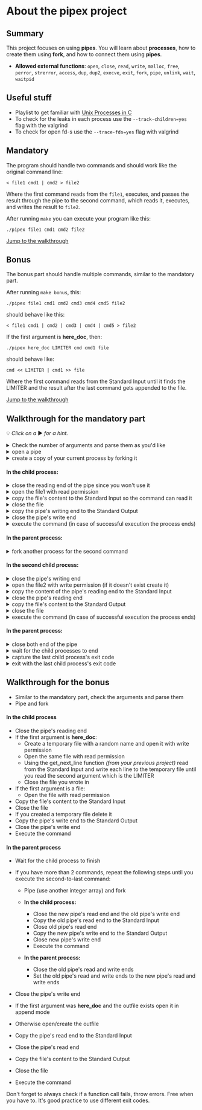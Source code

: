 # About the pipex project

## Summary
This project focuses on using **pipes**. You will learn about **processes**, how to create them using **fork**, and how to connect them using **pipes**.
- **Allowed external functions**: `open`, `close`, `read`, `write`, `malloc`, `free`, `perror`, `strerror`, `access`, `dup`, `dup2`, `execve`, `exit`, `fork`, `pipe`, `unlink`, `wait`, `waitpid`


## Useful stuff
- Playlist to get familiar with [Unix Processes in C](https://youtube.com/playlist?list=PLfqABt5AS4FkW5mOn2Tn9ZZLLDwA3kZUY&si=iyDYLxQotEdMbpUW)
- To check for the leaks in each process use the `--track-children=yes` flag with the valgrind
- To check for open fd-s use the `--trace-fds=yes` flag with valgrind

## Mandatory
The program should handle two commands and should work like the original command line:

`< file1 cmd1 | cmd2 > file2`

Where the first command reads from the `file1`, executes, and passes the result through the pipe to the second command, which reads it, executes, and writes the result to `file2`.

After running `make` you can execute your program like this:

`./pipex file1 cmd1 cmd2 file2`

[Jump to the walkthrough](#walkthrough-for-the-mandatory-part)

## Bonus
The bonus part should handle multiple commands, similar to the mandatory part. 

After running `make bonus`, this:

`./pipex file1 cmd1 cmd2 cmd3 cmd4 cmd5 file2`

should behave like this:

`< file1 cmd1 | cmd2 | cmd3 | cmd4 | cmd5 > file2`

If the first argument is **here_doc**, then:

`./pipex here_doc LIMITER cmd cmd1 file`

should behave like:

`cmd << LIMITER | cmd1 >> file`

Where the first command reads from the Standard Input until it finds the LIMITER and the result after the last command gets appended to the file.

[Jump to the walkthrough](#walkthrough-for-the-bonus)

## Walkthrough for the mandatory part 

💡 *Click on a* ▶ *for a hint.*

<details><summary> Check the number of arguments and parse them as you'd like</summary>

- Declare your main like this:

	`int	main(int argc, char **argv, char **env);`

- The environment variables will be accessible through `env`, you can check environment variables in the terminal with the `env` command.
- You can find the absolute path to the executable commands in the `PATH` variable. (On Linux, they are usually in the `/bin` or `/usr/bin` folder, but do **NOT** hardcode the folder).
- Use the `access()` function to check if the file exists and is executable.
- Use `ft_split()` to create a list of arguments from the command for `execve()`.
- Use `ft_strjoin()` to join the folder and the first element of the argument list to get the absolute path (don't forget the `/` in between).
</details>
<details><summary>open a pipe </summary>

`int pipe_fd[2]; pipe(pipe_fd);`

*`pipe_fd[0]` is the pipe's reading end and the `pipe_fd[1]` is the writing end*
</details>
<details><summary>create a copy of your current process by forking it </summary>

`pid_t	pid; pid = fork();`

*it will create a child process with `pid == 0` and a parent process with `pid > 0`*
</details>

#### In the child process:
<details><summary>close the reading end of the pipe since you won't use it</summary>

`close(pipe_fd[0]);`
</details>
<details><summary>open the file1 with read permission </summary>

`fd = open(filename, O_RDONLY, 0777);`
</details>
<details><summary>copy the file's content to the Standard Input so the command can read it</summary>

`dup2(fd, STDIN_FILENO);`
</details>
<details><summary>close the file</summary>

`close(fd);`
</details>
<details><summary>copy the pipe's writing end to the Standard Output</summary>

`dup2(pipe_fd[1], STDOUT_FILENO);`
</details>
<details><summary>close the pipe's write end</summary>

`close(pipe_fd[1]);`
</details>
<details><summary>execute the command (in case of successful execution the process ends) </summary>

`execve(full_path_to_the_command, command_arguments_as_a_list, environment);`
</details>

#### In the parent process:
<details><summary>fork another process for the second command </summary>

`last_pid = fork();`
</details>

#### In the second child process:

<details><summary>close the pipe's writing end </summary>

`close(pipe_fd[1]);`
</details>
<details><summary>open the file2 with write permission (if it doesn't exist create it)</summary>

`fd = open(filename, O_WRONLY | O_CREAT | O_TRUNC, 0777);`
</details>
<details><summary>copy the content of the pipe's reading end to the Standard Input</summary>

`dup2(pipe_fd[0], STDIN_FILENO);`
</details>
<details><summary>close the pipe's reading end</summary>

`close(pipe_fd[0]);`
</details>
<details><summary>copy the file's content to the Standard Output</summary>

`dup2(fd, STDOUT_FILENO);`
</details>
<details><summary>close the file</summary>

`close(fd);`
</details>
<details><summary>execute the command (in case of successful execution the process ends) </summary>

`execve(full_path_to_the_command, command_arguments_as_a_list, environment);`
</details>

#### In the parent process:
<details><summary>close both end of the pipe</summary>

`close(pipe_fd[0]); close(pipe_fd[1]);`
</details>
<details><summary>wait for the child processes to end</summary>

`int status; while(wait(&status) > 0));`
</details>
<details><summary>capture the last child process's exit code</summary>

`waitpid(last_pid, &status, 0);`

`if (WIFEXITED(status))`

`exit_code = WEXITSTATUS(status);`
</details>
<details><summary>exit with the last child process's exit code</summary>

`exit(exit_code);`
</details>

## Walkthrough for the bonus
- Similar to the mandatory part, check the arguments and parse them
- Pipe and fork

#### In the child process
- Close the pipe's reading end
- If the first argument is **here_doc**:
	- Create a temporary file with a random name and open it with write permission
	- Open the same file with read permission
	- Using the get_next_line function *(from your previous project)* read from the Standard Input and write each line to the temporary file until you read the second argument which is the LIMITER
	- Close the file you wrote in
- If the first argument is a file:
	- Open the file with read permission
- Copy the file's content to the Standard Input
- Close the file
- If you created a temporary file delete it
- Copy the pipe's write end to the Standard Output
- Close the pipe's write end
- Execute the command

#### In the parent process

- Wait for the child process to finish
- If you have more than 2 commands, repeat the following steps until you execute the second-to-last command:
		
	- Pipe (use another integer array) and fork
	- **In the child process:**
		
		-  Close the new pipe's read end and the old pipe's write end
		- Copy the old pipe's read end to the Standard Input
		- Close old pipe's read end
		- Copy the new pipe's write end to the Standard Output
		- Close new pipe's write end
		- Execute the command
	- **In the parent process:**
		
		- Close the old pipe's read and write ends
		- Set the old pipe's read and write ends to the new pipe's read and write ends
- Close the pipe's write end
- If the first argument was **here_doc** and the outfile exists open it in append mode
- Otherwise open/create the outfile
- Copy the pipe's read end to the Standard Input
- Close the pipe's read end
- Copy the file's content to the Standard Output
- Close the file
- Execute the command

Don't forget to always check if a function call fails, throw errors. Free when you have to. It's good practice to use different exit codes.
